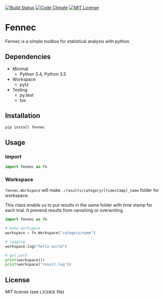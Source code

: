 [![Build Status](https://travis-ci.org/amaotone/fennec.svg?branch=master)](https://travis-ci.org/amaotone/fennec)
[![Code Climate](https://codeclimate.com/github/amaotone/fennec/badges/gpa.svg)](https://codeclimate.com/github/amaotone/fennec)
[![MIT License](http://img.shields.io/badge/license-MIT-blue.svg?style=flat)](LICENSE)

# Fennec

Fennec is a simple toolbox for statistical analysis with python.

## Dependencies

- Minimal
    - Python 3.4, Python 3.5
- Workspace
    - pytz
- Testing
    - py.test
    - tox

## Installation

```bash
pip install fennec
```

## Usage

### Import

```python
import fennec as fn
```

### Workspace

`fennec.Workspace` will make `./results/category/[timestamp]_name` folder for workspace.

This class enable us to put results in the same folder with time stamp for each trial.
It prevend results from vanishing or overwriting.


```python
import fennec as fn

# make workspace
workspace = fn.Workspace("category/name")

# logging
workspace.log("hello world")

# get path
print(workspace())
print(workspace("result.log"))
```

## License

MIT license (see `LICENSE` file)
